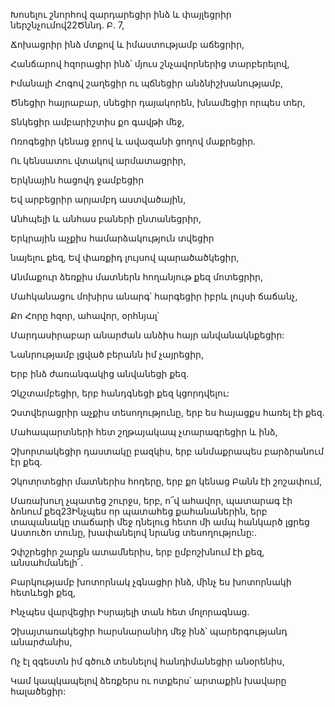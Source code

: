 Խոսելու շնորհով զարդարեցիր ինձ և փայլեցրիր ներշնչումով22Ծննդ. Բ. 7,

Ճոխացրիր ինձ մտքով և իմաստությամբ աճեցրիր,

Հանճարով հզորացիր ինձ՝ մյուս շնչավորներից տարբերելով,

Իմանալի Հոգով շաղեցիր ու պճնեցիր անձնիշխանությամբ,

Ծնեցիր հայրաբար, սնեցիր դայակորեն, խնամեցիր որպես տեր,

Տնկեցիր ամբարիշտիս քո գավթի մեջ,

Ոռոգեցիր կենաց ջրով և ավազանի ցողով մաքրեցիր.

Ու կենսատու վտակով արմատացրիր,

Երկնային հացովդ ջամբեցիր

Եվ արբեցրիր արյամբդ աստվածային,

Անհպելի և անհաս բաների ընտանեցրիր,

Երկրային աչքիս համարձակություն տվեցիր

նայելու քեզ, Եվ փառքիդ լույսով պարածածկեցիր,

Անմաքուր ձեռքիս մատներն հողանյութ քեզ մոտեցրիր,

Մահկանացու մոխիրս անարգ՝ հարգեցիր իբրև լույսի ճաճանչ,

Քո Հորը հզոր, ահավոր, օրհնյալ՝

Մարդասիրաբար անարժան անձիս հայր անվանակնքեցիր:

Նանրությամբ լցված բերանն իմ չայրեցիր,

Երբ ինձ ժառանգակից անվանեցի քեզ.

Չկշտամբեցիր, երբ հանդգնեցի քեզ կցորդվելու:

Չստվերացրիր աչքիս տեսողությունը, երբ ես հայացքս հառել էի քեզ.

Մահապարտների հետ շղթայակապ չտարագրեցիր և ինձ,

Չխորտակեցիր դաստակը բազկիս, երբ անմաքրապես բարձրանում էր քեզ.

Չկոտրտեցիր մատներիս հոդերը, երբ քո կենաց Բանն էի շոշափում,

Մառախուղ չպատեց շուրջս, երբ, ո՜վ ահավոր, պատարագ էի ձոնում քեզ23Ինչպես որ պատահեց քահանաներին, երբ տապանակը տաճարի մեջ դնելուց հետո մի ամպ հանկարծ լցրեց Աստուծո տունը, խափանելով նրանց տեսողությունը:.

Չփշրեցիր շարքն ատամներիս, երբ ըմբոշխնում էի քեզ, անսահմանելի՜.

Բարկությամբ խոտորնակ չգնացիր ինձ, մինչ ես խոտորնակի հետևեցի քեզ,

Ինչպես վարվեցիր Իսրայելի տան հետ մոլորագնաց.

Չխայտառակեցիր հարսնարանիդ մեջ ինձ՝ պարերգությանդ անարժանիս,

Ոչ էլ զգեստն իմ գծուծ տեսնելով հանդիմանեցիր անօրենիս,

Կամ կապկապելով ձեռքերս ու ոտքերս՝ արտաքին խավարը հալածեցիր: